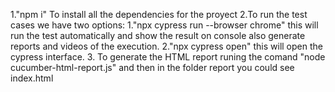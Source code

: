 1."npm i" To install all the dependencies for the proyect
2.To run the test cases we have two options: 
    1."npx cypress run --browser chrome" this will run the test automatically and show the result on console also generate reports and videos of the execution.
    2."npx cypress open" this will open the cypress interface.
3. To generate the HTML report runing the comand "node cucumber-html-report.js" and then in the folder report you could see index.html